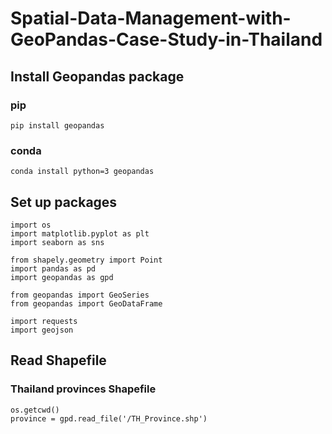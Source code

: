 # Spatial-Data-Management-with-GeoPandas-Case-Study-in-Thailand

## Install Geopandas package

### pip
```
pip install geopandas
```

### conda
```
conda install python=3 geopandas
```

## Set up packages

```
import os
import matplotlib.pyplot as plt
import seaborn as sns

from shapely.geometry import Point
import pandas as pd
import geopandas as gpd

from geopandas import GeoSeries
from geopandas import GeoDataFrame

import requests
import geojson
```
## Read Shapefile
### Thailand provinces Shapefile

```
os.getcwd()
province = gpd.read_file('/TH_Province.shp')
```


